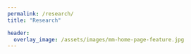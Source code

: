 ```yaml
---
permalink: /research/
title: "Research"

header:
  overlay_image: /assets/images/mm-home-page-feature.jpg
---
```

